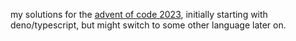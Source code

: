my solutions for the [advent of code 2023](https://adventofcode.com/), initially starting with deno/typescript, but might switch to some other language later on.